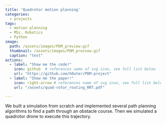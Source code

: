 ```yaml
---
title: 'Quadrotor motion planning'
categories:
  - projects
tags:
  - motion planning
  - MSc. Robotics
  - Python
image: 
  path: /assets/images/PDM_preview.gif
  thumbnail: /assets/images/PDM_preview.gif
  caption: "test"
actions:
  - label: "Show me the code!"
    icon: github  # references name of svg icon, see full list below
    url: "https://github.com/h0uter/PDM-project"
  - label: "Show me the paper!"
    icon: right-arrow # references name of svg icon, see full list below
    url: "/assets/quad-rotor_routing_RRT.pdf"

---
```


We built a simulation from scratch and implemented several path planning algorithms to find a path through an obstacle course. Then we simulated a quadrotor drone to execute this trajectory.

<!-- [PDM Project](https://github.com/h0uter/PDM-project) -->
